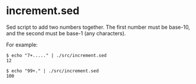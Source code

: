 increment.sed
=============

Sed script to add two numbers together. The first number must be base-10, and the second must be base-1 (any characters).

For example:

    $ echo "7+....." | ./src/increment.sed
    12

    $ echo "99+." | ./src/increment.sed
    100
